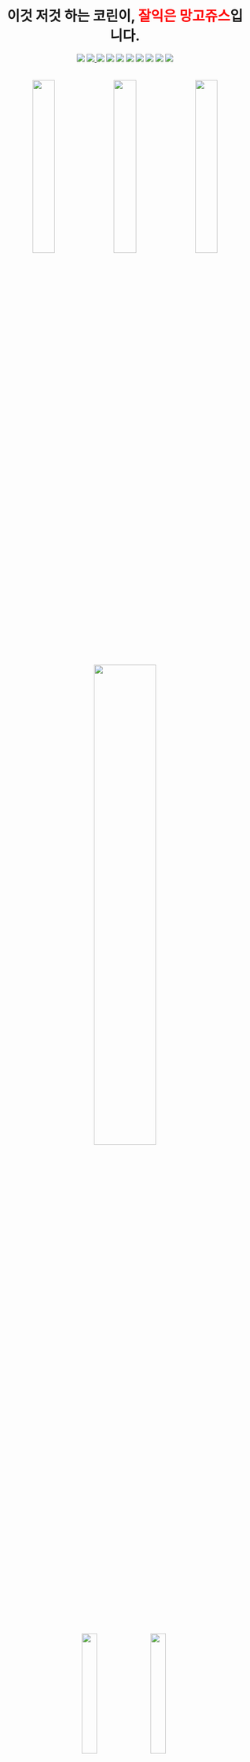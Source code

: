   <div align="center">
    <h1>이것 저것 하는 코린이, <span style="color: red"><strong>잘익은 망고쥬스</strong></span>입니다.</h1>
<p>
  <a href="https://www.python.org" target="_blank"><img src="https://img.shields.io/badge/Python-3766AB?style=flat-square&amp;logo=Python&amp;logoColor=white" /></a>
  <a href="https://www.arduino.cc" target="_blank"><img src="https://img.shields.io/badge/Arduino-00979D?style=flat-square&amp;logo=Arduino&amp;logoColor=white" /> </a>
  <a href="https://www.android.com" target="_blank"><img src="https://img.shields.io/badge/Android-3DDC84?style=flat-square&amp;logo=Android&amp;logoColor=white" /></a>
   <a href="https://reactnative.dev" target="_blank"><img src="https://img.shields.io/badge/React%20Native-282C34?style=flat-square&amp;logo=React&amp;logoColor=white;" /></a>
  <a href="https://www.oracle.com/java/technologies" target="_blank"><img src="https://img.shields.io/badge/Java-007396?style=flat-square&amp;logo=Java&amp;logoColor=white" /></a>
  <a href="https://en.wikipedia.org/wiki/C_(programming_language)" target="_blank"><img src="https://img.shields.io/badge/C-A8B9CC?style=flat-square&amp;logo=C&amp;logoColor=white" /></a>
  <a href="https://www.php.net" target="_blank"><img src="https://img.shields.io/badge/PHP-777BB4?style=flat-square&amp;logo=PHP&amp;logoColor=white" /></a>
  <a href="https://en.wikipedia.org/wiki/HTML5" target="_blank"><img src="https://img.shields.io/badge/HTML-E34F26?style=flat-square&amp;logo=HTML5&amp;logoColor=white" /></a>
  <a href="https://en.wikipedia.org/wiki/CSS" target="_blank"><img src="https://img.shields.io/badge/CSS-1572B6?style=flat-square&amp;logo=CSS3&amp;logoColor=white" /></a>
  <a href="https://www.javascript.com" target="_blank"><img src="https://img.shields.io/badge/JavaScript-F7DF1E?style=flat-square&amp;logo=JavaScript&amp;logoColor=white" /></a>
  <br><br><br>
  <a href="https://friday.goorm.io" target="_blank"><img src="https://user-images.githubusercontent.com/43088187/112016401-061b9100-8b70-11eb-8f80-0e82d1fd5ee8.png" width="30%" style="margin-right:2%"/></a>
  <a href="https://mango-juice.github.io/MUYAHO" target="_blank"> <img src="https://user-images.githubusercontent.com/43088187/116002720-fe9b4c00-a635-11eb-96ae-d788e2e5867c.png" width="30%" style="margin-right:2%"/></a>
  <a href="https://play.google.com/store/apps/details?id=com.friday.timer
" target="_blank"> <img src="https://user-images.githubusercontent.com/43088187/112016432-0c117200-8b70-11eb-879a-bd2966bf5af3.png" width="30%"/></a>
  <br> <br>
 <a href="https://github.com/Mango-Juice"><img src="https://github-readme-stats.vercel.app/api/top-langs/?username=Mango-Juice&layout=compact&theme=dark&count_private=true&langs_count=6" width="50%"/></a>
  <br><br>
  <a href="https://solved.ac/wjsalsrb5" target="_blank"><img src="http://mazassumnida.wtf/api/mini/generate_badge?boj=wjsalsrb5" width="25%" style="margin-right:2%"></a> 
   <a href="https://www.instagram.com/sw_mingyu" target="_blank"><img src="https://img.shields.io/badge/Visit%20Instagram-E4405F?style=flat-square&amp;logo=Instagram&amp;logoColor=white" width="25%" style="margin-right:1%"/></a>
  
</div>
</p>
